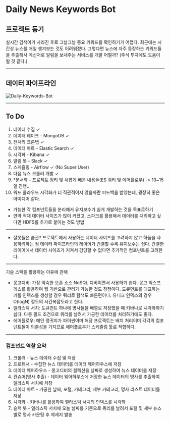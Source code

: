 # Daily News Keywords Bot
## 프로젝트 동기
실시간 검색어가 사라진 후로 그날그날 중요 키워드를 확인하기가 어렵다.
최근에는 시간상 뉴스를 매일 챙겨보는 것도 어려워졌다. 
그렇다면 뉴스에 자주 등장하는 키워드들을 추출해서 메신저로 알림을 보내주는 서비스를 개발 어떨까? (주식 투자에도 도움이 될 것 같다.)

---

## 데이터 파이프라인
![Daily-Keywords-Bot](https://user-images.githubusercontent.com/54028026/135100050-1a99aae9-1199-4c5f-8747-0822ce464cb9.png)

---

## To Do
1. 데이터 수집 ✓
2. 데이터 레이크 - MongoDB ✓
3. 전처리 크론탭 ✓
4. 데이터 마트 - Elastic Search ✓
5. 시각화 - Kibana ✓
6. 알림 봇 - Slack ✓ 
7. 스케쥴링 - Airflow ✓ (No Super User)
8. 다음 뉴스 크롤러 개발 ✓
9. *문서화 - 프로젝트 정리 및 새롭게 배운 내용들(ES 쿼리 및 에어플로우) -> 13~15일 진행..
10. 워드 클라우드 시각화가 더 직관적이지 않을까란 피드백을 받았는데, 굉장히 좋은 아이디어 같다.


* 가능한 각 컴포넌트들을 분리해서 유지보수가 쉽게 개발하는 것을 목표로하기
* 만약 적재 데이터 사이즈가 많이 커졌고, 스파크를 활용해서 데이터를 처리하고 싶다면 HDFS를 추가로 붙이는 것도 방법
---

- 잘못들은 습관?
프로젝트에서 사용하는 데이터 사이즈를 고려하지 않고 하둡을 사용하려하는 점
데이터 파이프라인의 레이어가 간결할 수록 유지보수는 쉽다. 
간결한 레이어에서 데이터 사이즈가 커져서 감당할 수 없다면 추가적인 컴포넌트를 고려한다.

---
기술 스택을 활용하는 이유에 관해
- 몽고디비: 가장 익숙한 오픈 소스 NoSQL 디비이면서 사용하기 쉽다. 몽고 익스프레스를 활용하며 웹 기반으로 관리가 가능한 것도 장점이다. 도큐먼트를 대표하는 키를 인덱스를 생성할 경우 쿼리로 탐색도 빠른편이다. 유니크 인덱스의 경우 O(logN) 정도의 시간복잡도라고 한다.
- 엘라스틱 서치: 도큐먼트 하나에 명사들을 배열로 저장했을 때 키바나로 시각화하기 쉽다. 다중 필드 조건으로 쿼리를 날려서 가공한 데이터를 처리하기에도 좋다.
- 에어플로우: 메인 랭귀지가 파이썬이며 해당 프로젝트는 배치 처리이며 각각의 컴포넌트들이 의존성을 가지므로 에어플로우가 스케줄링 툴로 적합하다.

---
### 컴포넌트 역할 요약
1. 크롤러 - 뉴스 데이터 수집 및 저장
2. 프로듀서 - 수집한 뉴스 데이터를 데이터 웨어하우스에 저장
3. 데이터 웨어하우스 - 몽고디비의 컬렉션을 날짜로 생성하여 뉴스 데이터를 저장
4. 컨슈머(명사 추출) - 데이터 웨어하우스에 저장한 뉴스 데이터의 명사를 추출하여 엘라스틱 서치에 저장
5. 데이터 마트 - 가공한 날짜, 포털, 카테고리, 세부 카테고리, 명사 리스트 데이터를 저장
6. 시각화 - 키바나를 활용하여 엘라스틱 서치의 인덱스를 시각화
7. 슬랙 봇 - 엘라스틱 서치에 오늘 날짜를 기준으로 쿼리를 날려서 포털 및 세부 뉴스 별로 명사 카운팅 후 메세지 발송

